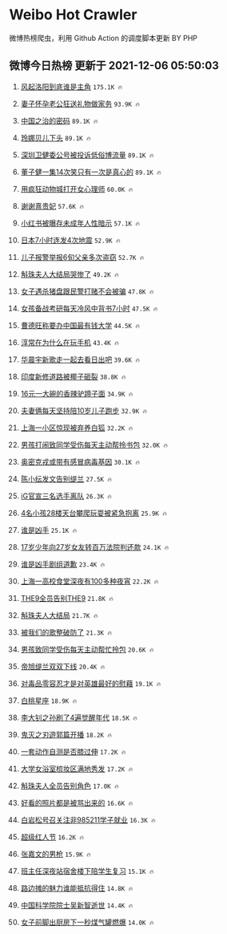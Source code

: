 # Weibo Hot Crawler 



微博热榜爬虫，利用 Github Action 的调度脚本更新 BY PHP 


## 微博今日热榜 更新于 2021-12-06 05:50:03 
1. [风起洛阳到底谁是主角](https://s.weibo.com/weibo?q=%23%E9%A3%8E%E8%B5%B7%E6%B4%9B%E9%98%B3%E5%88%B0%E5%BA%95%E8%B0%81%E6%98%AF%E4%B8%BB%E8%A7%92%23&Refer=top) `175.1K 🔥` 

1. [妻子怀孕老公狂送礼物做家务](https://s.weibo.com/weibo?q=%23%E5%A6%BB%E5%AD%90%E6%80%80%E5%AD%95%E8%80%81%E5%85%AC%E7%8B%82%E9%80%81%E7%A4%BC%E7%89%A9%E5%81%9A%E5%AE%B6%E5%8A%A1%23&Refer=top) `93.9K 🔥` 

1. [中国之治的密码](https://s.weibo.com/weibo?q=%23%E4%B8%AD%E5%9B%BD%E4%B9%8B%E6%B2%BB%E7%9A%84%E5%AF%86%E7%A0%81%23&Refer=top) `89.1K 🔥` 

1. [玲娜贝儿下头](https://s.weibo.com/weibo?q=%23%E7%8E%B2%E5%A8%9C%E8%B4%9D%E5%84%BF%E4%B8%8B%E5%A4%B4%23&Refer=top) `89.1K 🔥` 

1. [深圳卫健委公号被投诉低俗博流量](https://s.weibo.com/weibo?q=%23%E6%B7%B1%E5%9C%B3%E5%8D%AB%E5%81%A5%E5%A7%94%E5%85%AC%E5%8F%B7%E8%A2%AB%E6%8A%95%E8%AF%89%E4%BD%8E%E4%BF%97%E5%8D%9A%E6%B5%81%E9%87%8F%23&Refer=top) `89.1K 🔥` 

1. [董子健一集14次笑只有一次是真心的](https://s.weibo.com/weibo?q=%23%E8%91%A3%E5%AD%90%E5%81%A5%E4%B8%80%E9%9B%8614%E6%AC%A1%E7%AC%91%E5%8F%AA%E6%9C%89%E4%B8%80%E6%AC%A1%E6%98%AF%E7%9C%9F%E5%BF%83%E7%9A%84%23&Refer=top) `89.1K 🔥` 

1. [用疯狂动物城打开女心理师](https://s.weibo.com/weibo?q=%23%E7%94%A8%E7%96%AF%E7%8B%82%E5%8A%A8%E7%89%A9%E5%9F%8E%E6%89%93%E5%BC%80%E5%A5%B3%E5%BF%83%E7%90%86%E5%B8%88%23&Refer=top) `60.0K 🔥` 

1. [谢谢熹贵妃](https://s.weibo.com/weibo?q=%23%E8%B0%A2%E8%B0%A2%E7%86%B9%E8%B4%B5%E5%A6%83%23&Refer=top) `57.6K 🔥` 

1. [小红书被曝存未成年人性暗示](https://s.weibo.com/weibo?q=%23%E5%B0%8F%E7%BA%A2%E4%B9%A6%E8%A2%AB%E6%9B%9D%E5%AD%98%E6%9C%AA%E6%88%90%E5%B9%B4%E4%BA%BA%E6%80%A7%E6%9A%97%E7%A4%BA%23&Refer=top) `57.1K 🔥` 

1. [日本7小时连发4次地震](https://s.weibo.com/weibo?q=%23%E6%97%A5%E6%9C%AC7%E5%B0%8F%E6%97%B6%E8%BF%9E%E5%8F%914%E6%AC%A1%E5%9C%B0%E9%9C%87%23&Refer=top) `52.9K 🔥` 

1. [儿子报警举报6旬父亲多次盗窃](https://s.weibo.com/weibo?q=%23%E5%84%BF%E5%AD%90%E6%8A%A5%E8%AD%A6%E4%B8%BE%E6%8A%A56%E6%97%AC%E7%88%B6%E4%BA%B2%E5%A4%9A%E6%AC%A1%E7%9B%97%E7%AA%83%23&Refer=top) `52.7K 🔥` 

1. [斛珠夫人大结局哭惨了](https://s.weibo.com/weibo?q=%23%E6%96%9B%E7%8F%A0%E5%A4%AB%E4%BA%BA%E5%A4%A7%E7%BB%93%E5%B1%80%E5%93%AD%E6%83%A8%E4%BA%86%23&Refer=top) `49.2K 🔥` 

1. [女子遇杀猪盘跟民警打赌不会被骗](https://s.weibo.com/weibo?q=%23%E5%A5%B3%E5%AD%90%E9%81%87%E6%9D%80%E7%8C%AA%E7%9B%98%E8%B7%9F%E6%B0%91%E8%AD%A6%E6%89%93%E8%B5%8C%E4%B8%8D%E4%BC%9A%E8%A2%AB%E9%AA%97%23&Refer=top) `47.8K 🔥` 

1. [女孩备战考研每天冷风中背书7小时](https://s.weibo.com/weibo?q=%23%E5%A5%B3%E5%AD%A9%E5%A4%87%E6%88%98%E8%80%83%E7%A0%94%E6%AF%8F%E5%A4%A9%E5%86%B7%E9%A3%8E%E4%B8%AD%E8%83%8C%E4%B9%A67%E5%B0%8F%E6%97%B6%23&Refer=top) `47.5K 🔥` 

1. [曹德旺称要办中国最有钱大学](https://s.weibo.com/weibo?q=%23%E6%9B%B9%E5%BE%B7%E6%97%BA%E7%A7%B0%E8%A6%81%E5%8A%9E%E4%B8%AD%E5%9B%BD%E6%9C%80%E6%9C%89%E9%92%B1%E5%A4%A7%E5%AD%A6%23&Refer=top) `44.5K 🔥` 

1. [淳常在为什么在玩手机](https://s.weibo.com/weibo?q=%23%E6%B7%B3%E5%B8%B8%E5%9C%A8%E4%B8%BA%E4%BB%80%E4%B9%88%E5%9C%A8%E7%8E%A9%E6%89%8B%E6%9C%BA%23&Refer=top) `43.4K 🔥` 

1. [华晨宇新歌走一起去看日出吧](https://s.weibo.com/weibo?q=%23%E5%8D%8E%E6%99%A8%E5%AE%87%E6%96%B0%E6%AD%8C%E8%B5%B0%E4%B8%80%E8%B5%B7%E5%8E%BB%E7%9C%8B%E6%97%A5%E5%87%BA%E5%90%A7%23&Refer=top) `39.6K 🔥` 

1. [印度新修道路被椰子砸裂](https://s.weibo.com/weibo?q=%23%E5%8D%B0%E5%BA%A6%E6%96%B0%E4%BF%AE%E9%81%93%E8%B7%AF%E8%A2%AB%E6%A4%B0%E5%AD%90%E7%A0%B8%E8%A3%82%23&Refer=top) `38.8K 🔥` 

1. [16元一大碗的香辣驴蹄子面](https://s.weibo.com/weibo?q=16%E5%85%83%E4%B8%80%E5%A4%A7%E7%A2%97%E7%9A%84%E9%A6%99%E8%BE%A3%E9%A9%B4%E8%B9%84%E5%AD%90%E9%9D%A2&Refer=top) `34.9K 🔥` 

1. [夫妻俩每天坚持陪10岁儿子跑步](https://s.weibo.com/weibo?q=%23%E5%A4%AB%E5%A6%BB%E4%BF%A9%E6%AF%8F%E5%A4%A9%E5%9D%9A%E6%8C%81%E9%99%AA10%E5%B2%81%E5%84%BF%E5%AD%90%E8%B7%91%E6%AD%A5%23&Refer=top) `32.9K 🔥` 

1. [上海一小区惊现被弃养白狐](https://s.weibo.com/weibo?q=%23%E4%B8%8A%E6%B5%B7%E4%B8%80%E5%B0%8F%E5%8C%BA%E6%83%8A%E7%8E%B0%E8%A2%AB%E5%BC%83%E5%85%BB%E7%99%BD%E7%8B%90%23&Refer=top) `32.2K 🔥` 

1. [男孩打闹致同学受伤每天主动帮拎书包](https://s.weibo.com/weibo?q=%23%E7%94%B7%E5%AD%A9%E6%89%93%E9%97%B9%E8%87%B4%E5%90%8C%E5%AD%A6%E5%8F%97%E4%BC%A4%E6%AF%8F%E5%A4%A9%E4%B8%BB%E5%8A%A8%E5%B8%AE%E6%8B%8E%E4%B9%A6%E5%8C%85%23&Refer=top) `32.0K 🔥` 

1. [奥密克戎或带有感冒病毒基因](https://s.weibo.com/weibo?q=%23%E5%A5%A5%E5%AF%86%E5%85%8B%E6%88%8E%E6%88%96%E5%B8%A6%E6%9C%89%E6%84%9F%E5%86%92%E7%97%85%E6%AF%92%E5%9F%BA%E5%9B%A0%23&Refer=top) `30.1K 🔥` 

1. [陈小纭发文告别缇兰](https://s.weibo.com/weibo?q=%23%E9%99%88%E5%B0%8F%E7%BA%AD%E5%8F%91%E6%96%87%E5%91%8A%E5%88%AB%E7%BC%87%E5%85%B0%23&Refer=top) `27.5K 🔥` 

1. [iG官宣三名选手离队](https://s.weibo.com/weibo?q=%23iG%E5%AE%98%E5%AE%A3%E4%B8%89%E5%90%8D%E9%80%89%E6%89%8B%E7%A6%BB%E9%98%9F%23&Refer=top) `26.3K 🔥` 

1. [4名小孩28楼天台攀爬玩耍被紧急抱离](https://s.weibo.com/weibo?q=%234%E5%90%8D%E5%B0%8F%E5%AD%A928%E6%A5%BC%E5%A4%A9%E5%8F%B0%E6%94%80%E7%88%AC%E7%8E%A9%E8%80%8D%E8%A2%AB%E7%B4%A7%E6%80%A5%E6%8A%B1%E7%A6%BB%23&Refer=top) `25.9K 🔥` 

1. [谁是凶手](https://s.weibo.com/weibo?q=%E8%B0%81%E6%98%AF%E5%87%B6%E6%89%8B&Refer=top) `25.1K 🔥` 

1. [17岁少年向27岁女友转百万法院判还款](https://s.weibo.com/weibo?q=%2317%E5%B2%81%E5%B0%91%E5%B9%B4%E5%90%9127%E5%B2%81%E5%A5%B3%E5%8F%8B%E8%BD%AC%E7%99%BE%E4%B8%87%E6%B3%95%E9%99%A2%E5%88%A4%E8%BF%98%E6%AC%BE%23&Refer=top) `24.1K 🔥` 

1. [谁是凶手剧组道歉](https://s.weibo.com/weibo?q=%23%E8%B0%81%E6%98%AF%E5%87%B6%E6%89%8B%E5%89%A7%E7%BB%84%E9%81%93%E6%AD%89%23&Refer=top) `23.4K 🔥` 

1. [上海一高校食堂深夜有100多种夜宵](https://s.weibo.com/weibo?q=%23%E4%B8%8A%E6%B5%B7%E4%B8%80%E9%AB%98%E6%A0%A1%E9%A3%9F%E5%A0%82%E6%B7%B1%E5%A4%9C%E6%9C%89100%E5%A4%9A%E7%A7%8D%E5%A4%9C%E5%AE%B5%23&Refer=top) `22.2K 🔥` 

1. [THE9全员告别THE9](https://s.weibo.com/weibo?q=%23THE9%E5%85%A8%E5%91%98%E5%91%8A%E5%88%ABTHE9%23&Refer=top) `21.8K 🔥` 

1. [斛珠夫人大结局](https://s.weibo.com/weibo?q=%23%E6%96%9B%E7%8F%A0%E5%A4%AB%E4%BA%BA%E5%A4%A7%E7%BB%93%E5%B1%80%23&Refer=top) `21.7K 🔥` 

1. [被我们的歌整破防了](https://s.weibo.com/weibo?q=%23%E8%A2%AB%E6%88%91%E4%BB%AC%E7%9A%84%E6%AD%8C%E6%95%B4%E7%A0%B4%E9%98%B2%E4%BA%86%23&Refer=top) `21.3K 🔥` 

1. [男孩致同学受伤每天主动帮忙拎包](https://s.weibo.com/weibo?q=%23%E7%94%B7%E5%AD%A9%E8%87%B4%E5%90%8C%E5%AD%A6%E5%8F%97%E4%BC%A4%E6%AF%8F%E5%A4%A9%E4%B8%BB%E5%8A%A8%E5%B8%AE%E5%BF%99%E6%8B%8E%E5%8C%85%23&Refer=top) `20.6K 🔥` 

1. [帝旭缇兰双双下线](https://s.weibo.com/weibo?q=%23%E5%B8%9D%E6%97%AD%E7%BC%87%E5%85%B0%E5%8F%8C%E5%8F%8C%E4%B8%8B%E7%BA%BF%23&Refer=top) `20.4K 🔥` 

1. [对毒品零容忍才是对英雄最好的慰藉](https://s.weibo.com/weibo?q=%23%E5%AF%B9%E6%AF%92%E5%93%81%E9%9B%B6%E5%AE%B9%E5%BF%8D%E6%89%8D%E6%98%AF%E5%AF%B9%E8%8B%B1%E9%9B%84%E6%9C%80%E5%A5%BD%E7%9A%84%E6%85%B0%E8%97%89%23&Refer=top) `19.1K 🔥` 

1. [白桃星座](https://s.weibo.com/weibo?q=%23%E7%99%BD%E6%A1%83%E6%98%9F%E5%BA%A7%23&Refer=top) `18.9K 🔥` 

1. [李大钊之孙刷了4遍觉醒年代](https://s.weibo.com/weibo?q=%23%E6%9D%8E%E5%A4%A7%E9%92%8A%E4%B9%8B%E5%AD%99%E5%88%B7%E4%BA%864%E9%81%8D%E8%A7%89%E9%86%92%E5%B9%B4%E4%BB%A3%23&Refer=top) `18.5K 🔥` 

1. [鬼灭之刃遊郭篇开播](https://s.weibo.com/weibo?q=%23%E9%AC%BC%E7%81%AD%E4%B9%8B%E5%88%83%E9%81%8A%E9%83%AD%E7%AF%87%E5%BC%80%E6%92%AD%23&Refer=top) `18.2K 🔥` 

1. [一套动作自测是否膝过伸](https://s.weibo.com/weibo?q=%23%E4%B8%80%E5%A5%97%E5%8A%A8%E4%BD%9C%E8%87%AA%E6%B5%8B%E6%98%AF%E5%90%A6%E8%86%9D%E8%BF%87%E4%BC%B8%23&Refer=top) `17.2K 🔥` 

1. [大学女浴室梳妆区满地秀发](https://s.weibo.com/weibo?q=%23%E5%A4%A7%E5%AD%A6%E5%A5%B3%E6%B5%B4%E5%AE%A4%E6%A2%B3%E5%A6%86%E5%8C%BA%E6%BB%A1%E5%9C%B0%E7%A7%80%E5%8F%91%23&Refer=top) `17.2K 🔥` 

1. [斛珠夫人全员告别角色](https://s.weibo.com/weibo?q=%23%E6%96%9B%E7%8F%A0%E5%A4%AB%E4%BA%BA%E5%85%A8%E5%91%98%E5%91%8A%E5%88%AB%E8%A7%92%E8%89%B2%23&Refer=top) `17.0K 🔥` 

1. [好看的照片都是被骂出来的](https://s.weibo.com/weibo?q=%23%E5%A5%BD%E7%9C%8B%E7%9A%84%E7%85%A7%E7%89%87%E9%83%BD%E6%98%AF%E8%A2%AB%E9%AA%82%E5%87%BA%E6%9D%A5%E7%9A%84%23&Refer=top) `16.6K 🔥` 

1. [白岩松号召关注非985211学子就业](https://s.weibo.com/weibo?q=%23%E7%99%BD%E5%B2%A9%E6%9D%BE%E5%8F%B7%E5%8F%AC%E5%85%B3%E6%B3%A8%E9%9D%9E985211%E5%AD%A6%E5%AD%90%E5%B0%B1%E4%B8%9A%23&Refer=top) `16.3K 🔥` 

1. [超级红人节](https://s.weibo.com/weibo?q=%E8%B6%85%E7%BA%A7%E7%BA%A2%E4%BA%BA%E8%8A%82&Refer=top) `16.2K 🔥` 

1. [张嘉文的男枪](https://s.weibo.com/weibo?q=%23%E5%BC%A0%E5%98%89%E6%96%87%E7%9A%84%E7%94%B7%E6%9E%AA%23&Refer=top) `15.9K 🔥` 

1. [班主任深夜站宿舍楼下陪学生复习](https://s.weibo.com/weibo?q=%23%E7%8F%AD%E4%B8%BB%E4%BB%BB%E6%B7%B1%E5%A4%9C%E7%AB%99%E5%AE%BF%E8%88%8D%E6%A5%BC%E4%B8%8B%E9%99%AA%E5%AD%A6%E7%94%9F%E5%A4%8D%E4%B9%A0%23&Refer=top) `15.1K 🔥` 

1. [路边摊的魅力谁能抵抗得住](https://s.weibo.com/weibo?q=%23%E8%B7%AF%E8%BE%B9%E6%91%8A%E7%9A%84%E9%AD%85%E5%8A%9B%E8%B0%81%E8%83%BD%E6%8A%B5%E6%8A%97%E5%BE%97%E4%BD%8F%23&Refer=top) `14.8K 🔥` 

1. [中国科学院院士吴新智逝世](https://s.weibo.com/weibo?q=%23%E4%B8%AD%E5%9B%BD%E7%A7%91%E5%AD%A6%E9%99%A2%E9%99%A2%E5%A3%AB%E5%90%B4%E6%96%B0%E6%99%BA%E9%80%9D%E4%B8%96%23&Refer=top) `14.4K 🔥` 

1. [女子前脚出厨房下一秒煤气罐燃爆](https://s.weibo.com/weibo?q=%23%E5%A5%B3%E5%AD%90%E5%89%8D%E8%84%9A%E5%87%BA%E5%8E%A8%E6%88%BF%E4%B8%8B%E4%B8%80%E7%A7%92%E7%85%A4%E6%B0%94%E7%BD%90%E7%87%83%E7%88%86%23&Refer=top) `14.0K 🔥` 

